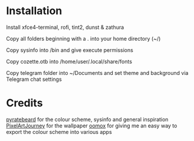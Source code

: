 # Installation

Install xfce4-terminal, rofi, tint2, dunst & zathura

Copy all folders beginning with a . into your home directory (~/)

Copy sysinfo into /bin and give execute permissions

Copy cozette.otb into /home/user/.local/share/fonts

Copy telegram folder into ~/Documents and set theme and background via Telegram chat settings

# Credits

[pyratebeard](https://wwww.pyratebeard.net) for the colour scheme, sysinfo and general inspiration
[PixelArtJourney](https://twitter.com/PixelArtJourney) for the wallpaper
[oomox](https://github.com/themix-project/oomox) for giving me an easy way to export the colour scheme into various apps

